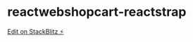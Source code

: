 # reactwebshopcart-reactstrap

[Edit on StackBlitz ⚡️](https://stackblitz.com/edit/reactwebshopcart-reactstrap-nsn5xm)